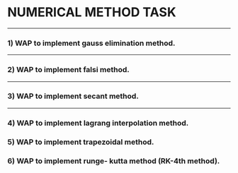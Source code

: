 # NUMERICAL METHOD TASK
-----------------
### 1) WAP to implement gauss elimination method.
--------------
### 2) WAP to implement falsi method.
----
### 3) WAP to implement secant method.
----
### 4) WAP to implement lagrang interpolation method.
### 5) WAP to implement trapezoidal method.
### 6) WAP to implement runge- kutta method (RK-4th method).